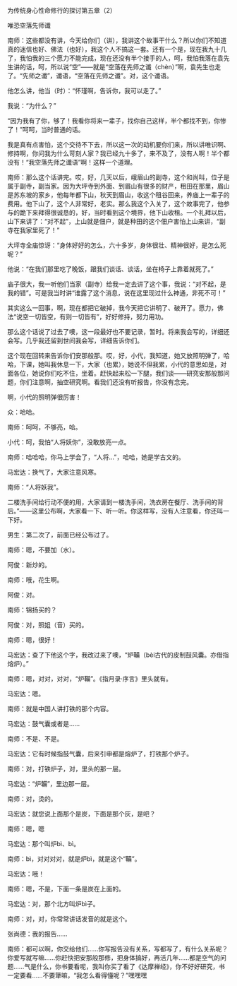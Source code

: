 为传统身心性命修行的探讨第五章（2）

唯恐空落先师谶

南师：这些都没有讲，今天给你们（讲），我讲这个故事干什么？所以你们不知道真的迷信也好、佛法（也好），我这个人不搞这一套。还有一个是，现在我九十几了，我怕我的三个愿力不能完成，现在还没有半个接手的人，呵，我怕我落在袁先生讲的话，呵，所以说“空”——就是“空落在先师之谶（chèn）”啊，袁先生也走了。“先师之谶”，谶语，“空落在先师之谶”。对，这个谶语。

他怎么讲，他当（时）：“怀瑾啊，告诉你，我可以走了。”

我说：“为什么？”

“因为我有了你，够了！我看你将来一辈子，找你自己这样，半个都找不到，你惨了！”呵呵，当时普通的话。

我是真有点害怕，这个交待不下去，所以这一次的动机要你们来，所以讲唯识啊、修持啊，你问我为什么苛刻人家？我已经九十多了，来不及了，没有人啊！半个都没有！“我空落先师之谶语”啊！这样一个道理。

南师：那么这个话讲完。哎，好，几天以后，峨眉山的副寺，这个和尚叫，位子是属于副寺，副当家。因为大坪寺到外面、到眉山有很多的财产，租田在那里，眉山是苏东坡的家乡，他每年都下山，秋天到眉山，收这个租谷回来，养庙上一辈子的费用。他下山了，这个人非常好，老实。那么我这个入关了，这个故事完了，他参与的跪下来拜得很诚恳的，好，当时看到这个境界，他下山收租。一个礼拜以后，山下来讲了：“对不起”，上山就是佃户，就是种田的这个佃户害怕上山来讲，“副寺在我家里死了！”

大坪寺全庙惊讶：“身体好好的怎么，六十多岁，身体很壮、精神很好，是怎么死呢？”

他说：“在我们那里吃了晚饭，跟我们谈话、谈话，坐在椅子上靠着就死了。”

庙子很大，我一听他们当家（副寺）给我一定去讲了这个事，我说：“对不起，是我的错”。可是我当时讲“谁露了这个消息，说在这里现过什么神通，非死不可！”

其实这么一回事，啊，现在都把它破掉，我今天把它讲明了、破开了。愿力，佛法“说空一切皆空，有则一切皆有”，好好修持，努力用功。

那么这个话说了过去了噢，这一段最好也不要记录，暂时。将来我会写的，详细还会写。几乎我还留到世间我会写，详细告诉你们。

这个现在回转来告诉你们安那般那。哎，好，小代，我知道，她又放照明弹了，哈哈，下课，她叫我休息一下，大家（也累），她说不但我累，小代的意思如是，对面各位，她说你们吃不住，坐着。赶快起来松一下腿，我们谈——研究安那般那问题，你们注意啊，抽空研究啊。看我们还没有听报告，你没有念完。

啊，小代的照明弹很厉害！

众：哈哈。

南师：呵呵，不够亮，哈。

小代：呵，我怕“人将妖你”，没敢放亮一点。

南师：哈哈哈，你马上学会了，“人将...”，哈哈，她是学古文的。

马宏达：换气了，大家注意风寒。

南师：“人将妖我”。

二楼洗手间给行动不便的用，大家请到一楼洗手间，洗衣房在餐厅、洗手间的背后。”——这里公布啊，大家看一下、听一听。你这样写，没有人注意看，你还叫一下好。

男生：第二次了，前面已经公布过了。

南师：嗯，不要加（水）。

阿俊：新炒的。

南师：哦，花生啊。

阿俊：对。

南师：锦扬买的？

阿俊：对，照姐（音）买的。

南师：嗯，很好！

马宏达：查了下他这个字，我改过来了噢，“炉鞴（bèi古代的皮制鼓风囊。亦借指熔炉）。”

南师：嗯，对对，对对，“炉鞴”。《指月录·序言》里头就有。

马宏达：嗯。

南师：就是中国人讲打铁的那个内容。

马宏达：鼓气囊或者是……

南师：不是、不是。

马宏达：它有时候指鼓气囊，后来引申都是熔炉了，打铁那个炉子。

南师：对，打铁炉子，对，里头的那一层。

马宏达：“炉韛”，里边那一层。

南师：对，烫的。

马宏达：就您说上面那个是炭，下面是那个灰，是吧？

南师：嗯，嗯

马宏达：那个叫炉bì、bì。

南师：bì，对对对对，就是炉bì，就是这个“鞴”。

马宏达：哦！

南师：嗯，不是，下面一条是炭在上面的。

马宏达：对，那个北方叫炉bì子。

南师：对，对，你常常讲话发音的就是这个。

张尚德：我的报告……

南师：都可以啊，你交给他们……你写报告没有关系，写都写了，有什么关系呢？你爱写就写嘛……你赶快把安那般那修，把身体搞好，再活几年……都是空气的问题……气是什么，你书要看呢，我叫你买了看了《达摩禅经》，你不好好研究，书一定要看……不要犟嘛，“我怎么看得懂呢？”嘿嘿嘿


